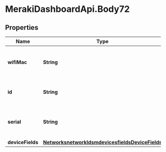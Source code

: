 # MerakiDashboardApi.Body72

## Properties
Name | Type | Description | Notes
------------ | ------------- | ------------- | -------------
**wifiMac** | **String** | The wifiMac of the device to be modified. | [optional] 
**id** | **String** | The id of the device to be modified. | [optional] 
**serial** | **String** | The serial of the device to be modified. | [optional] 
**deviceFields** | [**NetworksnetworkIdsmdevicesfieldsDeviceFields**](NetworksnetworkIdsmdevicesfieldsDeviceFields.md) |  | 
